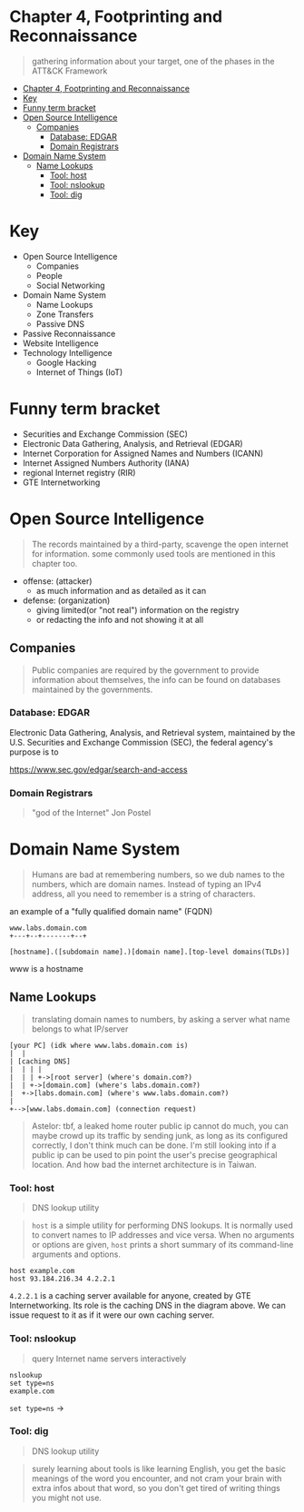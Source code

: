 # Chapter 4, Footprinting and Reconnaissance
> gathering information about your target, one of the phases in the ATT&CK Framework

- [Chapter 4, Footprinting and Reconnaissance](#chapter-4-footprinting-and-reconnaissance)
- [Key](#key)
- [Funny term bracket](#funny-term-bracket)
- [Open Source Intelligence](#open-source-intelligence)
  - [Companies](#companies)
    - [Database: EDGAR](#database-edgar)
    - [Domain Registrars](#domain-registrars)
- [Domain Name System](#domain-name-system)
  - [Name Lookups](#name-lookups)
    - [Tool: host](#tool-host)
    - [Tool: nslookup](#tool-nslookup)
    - [Tool: dig](#tool-dig)

# Key
- Open Source Intelligence
  - Companies
  - People
  - Social Networking
- Domain Name System
  - Name Lookups
  - Zone Transfers
  - Passive DNS
- Passive Reconnaissance
- Website Intelligence
- Technology Intelligence
  - Google Hacking
  - Internet of Things (IoT)

# Funny term bracket
- Securities and Exchange Commission (SEC)
- Electronic Data Gathering, Analysis, and Retrieval (EDGAR)
- Internet Corporation for Assigned Names and Numbers (ICANN)
- Internet Assigned Numbers Authority (IANA)
- regional Internet registry (RIR)
- GTE Internetworking

# Open Source Intelligence
> The records maintained by a third-party, scavenge the open internet for information. some commonly used tools are mentioned in this chapter too.

- offense: (attacker)
  - as much information and as detailed as it can
- defense: (organization)
  - giving limited(or "not real") information on the registry
  - or redacting the info and not showing it at all

## Companies
> Public companies are required by the government to provide information about themselves, the info can be found on databases maintained by the governments.

### Database: EDGAR
Electronic Data Gathering, Analysis, and Retrieval system, maintained by the U.S. Securities and Exchange Commission (SEC), the federal agency's purpose is to 

https://www.sec.gov/edgar/search-and-access

### Domain Registrars
> "god of the Internet" Jon Postel

# Domain Name System
> Humans are bad at remembering numbers, so we dub names to the numbers, which are domain names. Instead of typing an IPv4 address, all you need to remember is a string of characters.

an example of a "fully qualified domain name" (FQDN)
```
www.labs.domain.com
+---+--+-------+--+

[hostname].([subdomain name].)[domain name].[top-level domains(TLDs)]
```
www is a hostname

## Name Lookups
> translating domain names to numbers, by asking a server what name belongs to what IP/server

```
[your PC] (idk where www.labs.domain.com is)
|  |
| [caching DNS]
|  | | |
|  | | +->[root server] (where's domain.com?)
|  | +->[domain.com] (where's labs.domain.com?)
|  +->[labs.domain.com] (where's www.labs.domain.com?)
| 
+-->[www.labs.domain.com] (connection request)
```
> Astelor: tbf, a leaked home router public ip cannot do much, you can maybe crowd up its traffic by sending junk, as long as its configured correctly, I don't think much can be done.
> I'm still looking into if a public ip can be used to pin point the user's precise geographical location.
> And how bad the internet architecture is in Taiwan.

### Tool: host
> DNS lookup utility

> `host` is a simple utility for performing DNS lookups. It is normally used to convert names to IP addresses and vice versa. When no arguments or options are given, `host` prints a short summary of its command-line arguments and options.

```
host example.com
host 93.184.216.34 4.2.2.1
```

`4.2.2.1` is a caching server available for anyone, created by GTE Internetworking. Its role is the caching DNS in the diagram above. We can issue request to it as if it were our own caching server.

### Tool: nslookup
> query Internet name servers interactively

```
nslookup
set type=ns
example.com
```

`set type=ns` -> 

### Tool: dig
> DNS lookup utility

> surely learning about tools is like learning English, you get the basic meanings of the word you encounter, and not cram your brain with extra infos about that word, so you don't get tired of writing things you might not use.
